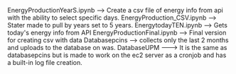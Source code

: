 EnergyProductionYearS.ipynb --> Create a csv file of energy info from api with the ability to select specific days. EnergyProduction_CSV.ipynb --> Stater made to pull by years set to 5 years. EnergytodayTEN.ipynb --> Gets today's energy info from API EnergyProductionFinal.ipynb --> Final version for creating csv with data Databasepcins --> collects only the last 2 months and uploads to the database on was. DatabaseUPM ---> It is the same as databasepcins but is made to work on the ec2 server as a cronjob and has a built-in log file creation.
